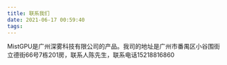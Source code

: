 ```yaml
---
title: 联系我们
date: 2021-06-17 00:59:40
tags:
---
```


MistGPU是广州深雾科技有限公司的产品。我司的地址是广州市番禺区小谷围街立德街66号7栋201房，联系人陈先生，联系电话15218816860
